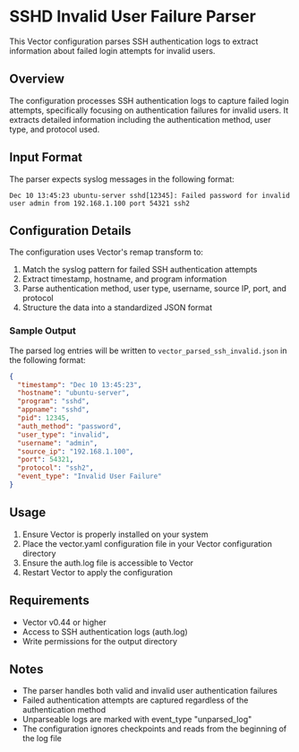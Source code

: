 # SSHD Invalid User Failure Parser

This Vector configuration parses SSH authentication logs to extract information about failed login attempts for invalid users.

## Overview

The configuration processes SSH authentication logs to capture failed login attempts, specifically focusing on authentication failures for invalid users. It extracts detailed information including the authentication method, user type, and protocol used.

## Input Format

The parser expects syslog messages in the following format:

```
Dec 10 13:45:23 ubuntu-server sshd[12345]: Failed password for invalid user admin from 192.168.1.100 port 54321 ssh2
```

## Configuration Details

The configuration uses Vector's remap transform to:
1. Match the syslog pattern for failed SSH authentication attempts
2. Extract timestamp, hostname, and program information
3. Parse authentication method, user type, username, source IP, port, and protocol
4. Structure the data into a standardized JSON format

### Sample Output

The parsed log entries will be written to `vector_parsed_ssh_invalid.json` in the following format:

```json
{
  "timestamp": "Dec 10 13:45:23",
  "hostname": "ubuntu-server",
  "program": "sshd",
  "appname": "sshd",
  "pid": 12345,
  "auth_method": "password",
  "user_type": "invalid",
  "username": "admin",
  "source_ip": "192.168.1.100",
  "port": 54321,
  "protocol": "ssh2",
  "event_type": "Invalid User Failure"
}
```

## Usage

1. Ensure Vector is properly installed on your system
2. Place the vector.yaml configuration file in your Vector configuration directory
3. Ensure the auth.log file is accessible to Vector
4. Restart Vector to apply the configuration

## Requirements

- Vector v0.44 or higher
- Access to SSH authentication logs (auth.log)
- Write permissions for the output directory

## Notes

- The parser handles both valid and invalid user authentication failures
- Failed authentication attempts are captured regardless of the authentication method
- Unparseable logs are marked with event_type "unparsed_log"
- The configuration ignores checkpoints and reads from the beginning of the log file
